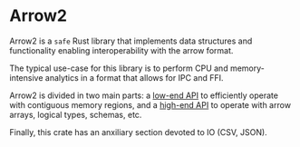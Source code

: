 # Arrow2

Arrow2 is a `safe` Rust library that implements data structures and functionality enabling
interoperability with the arrow format.

The typical use-case for this library is to perform CPU and memory-intensive analytics in a format
that allows for IPC and FFI.

Arrow2 is divided in two main parts: a [low-end API](./low_end.md) to efficiently
operate with contiguous memory regions, and a [high-end API](./high_end.md) to operate with
arrow arrays, logical types, schemas, etc.

Finally, this crate has an anxiliary section devoted to IO (CSV, JSON).
